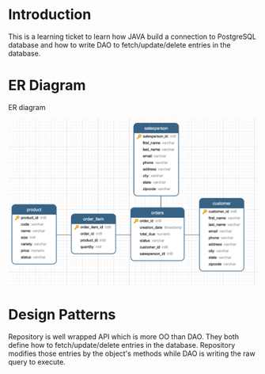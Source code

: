 # Introduction
This is a learning ticket to learn how JAVA build a connection to PostgreSQL database
 and how to write DAO to fetch/update/delete entries in the database.

# ER Diagram
ER diagram


![](ER.png)


# Design Patterns
Repository is well wrapped API which is more OO than DAO. They both define how
to fetch/update/delete entries in the database. Repository modifies those entries
by the object's methods while DAO is writing the raw query to execute.